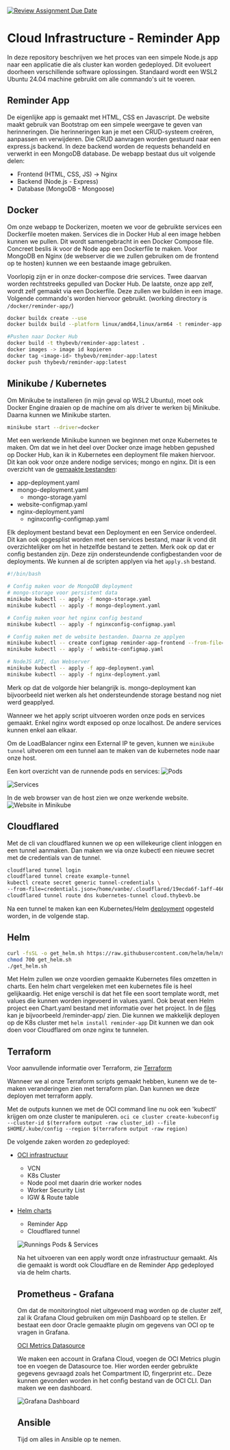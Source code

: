 [![Review Assignment Due Date](https://classroom.github.com/assets/deadline-readme-button-22041afd0340ce965d47ae6ef1cefeee28c7c493a6346c4f15d667ab976d596c.svg)](https://classroom.github.com/a/x34QSMR0)

# Cloud Infrastructure - Reminder App

In deze repository beschrijven we het proces van een simpele Node.js app naar een applicatie die als cluster kan worden gedeployed. Dit evolueert doorheen verschillende software oplossingen. Standaard wordt een WSL2 Ubuntu 24.04 machine gebruikt om alle commando's uit te voeren. 

## Reminder App

De eigenlijke app is gemaakt met HTML, CSS en Javascript. De website maakt gebruik van Bootstrap om een simpele weergave te geven van herinneringen. Die herinneringen kan je met een CRUD-systeem creëren, aanpassen en verwijderen. Die CRUD aanvragen worden gestuurd naar een express.js backend. In deze backend worden de requests behandeld en verwerkt in een MongoDB database.
De webapp bestaat dus uit volgende delen:

-   Frontend (HTML, CSS, JS) -> Nginx
-   Backend (Node.js - Express)
-   Database (MongoDB - Mongoose)

## Docker

Om onze webapp te Dockerizen, moeten we voor de gebruikte services een Dockerfile moeten maken. Services die in Docker Hub al een image hebben kunnen we pullen. Dit wordt samengebracht in een Docker Compose file. Concreet beslis ik voor de Node app een Dockerfile te maken. Voor MongoDB en Nginx (de webserver die we zullen gebruiken om de frontend op te hosten) kunnen we een bestaande image gebruiken.

Voorlopig zijn er in onze docker-compose drie services. Twee daarvan worden rechtstreeks gepulled van Docker Hub. De laatste, onze app zelf, wordt zelf gemaakt via een Dockerfile. Deze zullen we builden in een image.
Volgende commando's worden hiervoor gebruikt. (working directory is `/docker/reminder-app/`)

```bash
docker buildx create --use
docker buildx build --platform linux/amd64,linux/arm64 -t reminder-app .

#Pushen naar Docker Hub
docker build -t thybevb/reminder-app:latest .
docker images -> image id kopieren
docker tag <image-id> thybevb/reminder-app:latest
docker push thybevb/reminder-app:latest
```

## Minikube / Kubernetes

Om Minikube te installeren (in mijn geval op WSL2 Ubuntu), moet ook Docker Engine draaien op de machine om als driver te werken bij Minikube. Daarna kunnen we Minikube starten.

```bash
minikube start --driver=docker
```

Met een werkende Minikube kunnen we beginnen met onze Kubernetes te maken. Om dat we in het deel over Docker onze image hebben gepushed op Docker Hub, kan ik in Kubernetes een deployment file maken hiervoor. Dit kan ook voor onze andere nodige services; mongo en nginx. Dit is een overzicht van de [gemaakte bestanden](./K8s/):

- app-deployment.yaml
- mongo-deployment.yaml
  - mongo-storage.yaml
- website-configmap.yaml
- nginx-deployment.yaml
  - nginxconfig-configmap.yaml

Elk deployment bestand bevat een Deployment en een Service onderdeel. Dit kan ook opgesplist worden met een services bestand, maar ik vond dit overzichtelijker om het in hetzelfde bestand te zetten. Merk ook op dat er config bestanden zijn. Deze zijn ondersteundende configbestanden voor de deployments. We kunnen al de scripten applyen via het `apply.sh` bestand.

```bash
#!/bin/bash

# Config maken voor de MongoDB deployment
# mongo-storage voor persistent data
minikube kubectl -- apply -f mongo-storage.yaml
minikube kubectl -- apply -f mongo-deployment.yaml

# Config maken voor het nginx config bestand
minikube kubectl -- apply -f nginxconfig-configmap.yaml

# Config maken met de website bestanden. Daarna ze applyen
minikube kubectl -- create configmap reminder-app-frontend --from-file=../docker/reminder-app/public -o yaml --dry-run=client > website-configmap.yaml
minikube kubectl -- apply -f website-configmap.yaml

# NodeJS API, dan Webserver
minikube kubectl -- apply -f app-deployment.yaml
minikube kubectl -- apply -f nginx-deployment.yaml
```

Merk op dat de volgorde hier belangrijk is. mongo-deployment kan bijvoorbeeld niet werken als het ondersteundende storage bestand nog niet werd geapplyed.

Wanneer we het apply script uitvoeren worden onze pods en services gemaakt. Enkel nginx wordt exposed op onze localhost. De andere services kunnen enkel aan elkaar. 

Om de LoadBalancer nginx een External IP te geven, kunnen we `minikube tunnel` uitvoeren om een tunnel aan te maken van de kubernetes node naar onze host.

Een kort overzicht van de runnende pods en services:
![Pods](./md-images/pods.png)

![Services](./md-images/svc.png)

In de web browser van de host zien we onze werkende website.
![Website in Minikube](./md-images/minikube-site.png)

## Cloudflared

Met de cli van cloudflared kunnen we op een willekeurige client inloggen en een tunnel aanmaken. Dan maken we via onze kubectl een nieuwe secret met de credentials van de tunnel.

```bash
cloudflared tunnel login
cloudflared tunnel create example-tunnel
kubectl create secret generic tunnel-credentials \
--from-file=credentials.json=/home/vanbe/.cloudflared/19ecda6f-1aff-4668-a828-02af54e21b83.json
cloudflared tunnel route dns kubernetes-tunnel cloud.thybevb.be
```

Na een tunnel te maken kan een Kubernetes/Helm [deployment](./Helm/cloudflared/) opgesteld worden, in de volgende stap.

## Helm

```bash
curl -fsSL -o get_helm.sh https://raw.githubusercontent.com/helm/helm/main/scripts/get-helm-3
chmod 700 get_helm.sh
./get_helm.sh
```

Met Helm zullen we onze voordien gemaakte Kubernetes files omzetten in charts. Een helm chart vergeleken met een kubernetes file is heel gelijkaardig. Het enige verschil is dat het file een soort template wordt, met values die kunnen worden ingevoerd in values.yaml. Ook bevat een Helm project een Chart.yaml bestand met informatie over het project.
In de [files](./Helm/) kan je bijvoorbeeld /reminder-app/ zien. Die kunnen we makkelijk deployen op de K8s cluster met `helm install reminder-app`
Dit kunnen we dan ook doen voor Cloudflared om onze nginx te tunnelen. 

## Terraform

Voor aanvullende informatie over Terraform, zie [Terraform](./terraform/EXTRA_INFO.md)

Wanneer we al onze Terraform scripts gemaakt hebben, kunenn we de te-maken veranderingen zien met terraform plan. Dan kunnen we deze deployen met terraform apply.

Met de outputs kunnen we met de OCI command line nu ook een 'kubectl' krijgen om onze cluster te manipuleren.
`oci ce cluster create-kubeconfig --cluster-id $(terraform output -raw cluster_id) --file $HOME/.kube/config --region $(terraform output -raw region)`

De volgende zaken worden zo gedeployed:
- [OCI infrastructuur](./terraform/kubernetes.tf)
  - VCN
  - K8s Cluster
  - Node pool met daarin drie worker nodes
  - Worker Security List
  - IGW & Route table
- [Helm charts](./terraform/helm.tf)
  - Reminder App
  - Cloudflared tunnel

  ![Runnings Pods & Services](./md-images/pods-svc.png)

  Na het uitvoeren van een apply wordt onze infrastructuur gemaakt. Als die gemaakt is wordt ook Cloudflare en de Reminder App gedeployed via de helm charts.

  ## Prometheus - Grafana

  Om dat de monitoringtool niet uitgevoerd mag worden op de cluster zelf, zal ik Grafana Cloud gebruiken om mijn Dashboard op te stellen. Er bestaat een door Oracle gemaakte plugin om gegevens van OCI op te vragen in Grafana.

  [OCI Metrics Datasource](https://grafana.com/grafana/plugins/oci-metrics-datasource/)

  We maken een account in Grafana Cloud, voegen de OCI Metrics plugin toe en voegen de Datasource toe. Hier worden eerder gebruikte gegevens gevraagd zoals het Compartment ID, fingerprint etc.. Deze kunnen gevonden worden in het config bestand van de OCI CLI.
  Dan maken we een dashboard.

  ![Grafana Dashboard](./md-images/grafana.png)

  ## Ansible

  Tijd om alles in Ansible op te nemen.